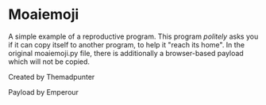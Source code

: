 # Moaiemoji
A simple example of a reproductive program. This program *politely* asks you if it can copy itself to another program, to help it "reach its home". In the original moaiemoji.py file, there is additionally a browser-based payload which will not be copied.

Created by Themadpunter

Payload by Emperour